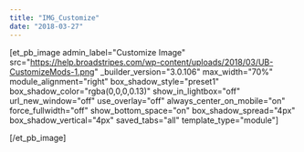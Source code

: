 ```yaml
---
title: "IMG_Customize"
date: "2018-03-27"
---
```


\[et\_pb\_image admin\_label="Customize Image" src="https://help.broadstripes.com/wp-content/uploads/2018/03/UB-CustomizeMods-1.png" \_builder\_version="3.0.106" max\_width="70%" module\_alignment="right" box\_shadow\_style="preset1" box\_shadow\_color="rgba(0,0,0,0.13)" show\_in\_lightbox="off" url\_new\_window="off" use\_overlay="off" always\_center\_on\_mobile="on" force\_fullwidth="off" show\_bottom\_space="on" box\_shadow\_spread="4px" box\_shadow\_vertical="4px" saved\_tabs="all" template\_type="module"\]

\[/et\_pb\_image\]
